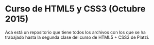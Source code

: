 # Curso de HTML5 y CSS3 (Octubre 2015)

Acá está un repositorio que tiene todos los archivos con los que se ha trabajado hasta la segunda clase del curso de HTML5 + CSS3 de Platzi.
